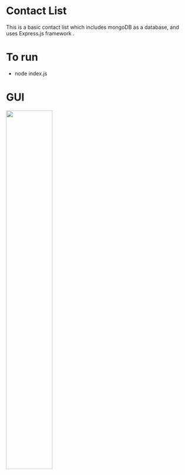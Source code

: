 # Contact List

This is a basic contact list which includes mongoDB as a database, and uses Express.js framework .

# To run

* node index.js

# GUI
 
<image src="site.jpg" height="50%" width="50%" >
